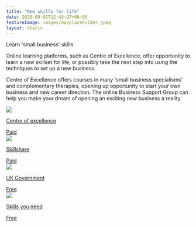 ```yaml
---
title: "New skills for life"
date: 2020-09-01T12:49:27+06:00
featureImage: images/ma/placeholder.jpeg
layout: static
---
```


Learn 'small business' skills

Online learning platforms, such as Centre of Excellence, offer opportunity to learn a new skillset for life, or possibly take the next step into using the techniques to set up a new business. 

Centre of Excellence offers courses in many 'small business specialisms' and complementary therapies, opening up opportunity to start your own business and new career direction. The online Business Support Group can help you make your dream of opening an exciting new business a reality.

<a class="ma-link" href="https://www.centreofexcellence.com/"><div class="ma-card"><div class="ma-icon"><img src ="/images/icon-pound.png"/></div><div class="ma-name"><p>Centre of excellence</p></div><div class="ma-paid-text"><span>Paid</span></div></div></a><a class="ma-link" href="https://www.skillshare.com/"><div class="ma-card"><div class="ma-icon"><img src ="/images/icon-pound.png"/></div><div class="ma-name"><p>Skillshare</p></div><div class="ma-paid-text"><span>Paid</span></div></div></a><a class="ma-link" href="https://www.gov.uk/set-up-business"><div class="ma-card"><div class="ma-icon"><img src ="/images/icon-check.png"/></div><div class="ma-name"><p>UK Government</p></div><div class="ma-paid-text"><span>Free</span></div></div></a><a class="ma-link" href="https://www.skillsyouneed.com/shop/self-employment.html"><div class="ma-card"><div class="ma-icon"><img src ="/images/icon-check.png"/></div><div class="ma-name"><p>Skills you need</p></div><div class="ma-paid-text"><span>Free</span></div></div></a>  

<br/><br/>






